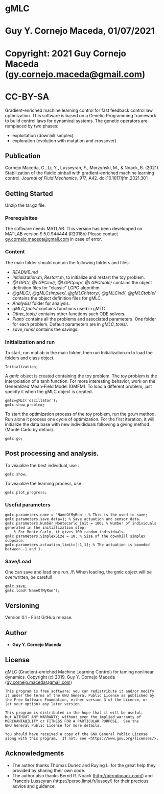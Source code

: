# gMLC
# Guy Y. Cornejo Maceda, 01/07/2021
# Copyright: 2021 Guy Cornejo Maceda (gy.cornejo.maceda@gmail.com)
# CC-BY-SA

Gradient-enriched machine learning control for fast feedback control law optimization.
This software is based on a Genetic Programming framework to build control laws for dynamical systems.
The genetic operators are remplaced by two phases:
- exploitation (downhill simplex)
- exploration (evolution with mutation and crossover)

## Publication
Cornejo Maceda, G., Li, Y., Lusseyran, F., Morzyński, M., & Noack, B. (2021). Stabilization of the fluidic pinball with gradient-enriched machine learning control. <i>Journal of Fluid Mechanics,</i> <i>917</i>, A42. doi:10.1017/jfm.2021.301

## Getting Started

Unzip the tar.gz file.

### Prerequisites

The software needs MATLAB.
This version has been developped on MATLAB version 9.5.0.944444 (R2018b)
Please contact gy.cornejo.maceda@gmail.com in case of error.

### Content
The main folder should contain the following folders and files:
- *README.md*
- *Initialization.m*, *Restart.m*, to initialize and restart the toy problem.
- *@LGPC/*, *@LGPCind/*, *@LGPCpop/*, *@LGPCtable/* contains the object definition files for "classic" LGPC algorithm.
- *@gMLC/*, *@gMLCsimplex/*, *@gMLChistory/*, *@gMLCind/*, *@gMLCtable/* contains the object definition files for gMLC.
- *Analysis/* folder for analysis.
- *gMLC_tools/* contains functions used in gMLC
- *Other_tools/* contains other functions such ODE solvers.
- *Plant/* contains all the problems and associated parameters. One folder for each problem. Default parameters are in *gMLC_tools/*.
- *save_runs/* contains the savings.

### Initialization and run

To start, run matlab in the main folder, then run Initialization.m to load the folders and class object.

```
Initialization;
```

A *gmlc* object is created containing the toy problem.
The toy problem is the interpolation of a tanh function.
For more interesting behavior, work on the Generalized Mean-Field Model (GMFM).
To load a different problem, just specify it when the gMLC object is created.

```
gmlc=gMLC('oscillator');
gmlc.show_problem;
```

To start the optimization process of the toy problem, run the *go.m* method.
Run alone it process one cycle of optimization.
For the first iteration, it will initialize the data base with new individiduals following a giving method (Monte Carlo by defaul).

```
gmlc.go;
```


## Post processing and analysis.

To visualize the best individual, use :

```
gmlc.show;
```

To visualize the learning process, use : 

```
gmlc.plot_progress;
```

### Useful parameters

```
gmlc.parameters.name = 'NameOfMyRun'; % This is the used to save;
gmlc.parameters.save_data=1; % Save actuation and sensor data.
gmlc.parameters.Number_MonteCarlo_Init = 100; % Number of individuals generated in the initialization step;
	% For Monte-Carlo, it gives 100 random individuals.
gmlc.parameters.SimplexSize = 10; % Size of the downhill simplex subpsace.
gmlc.parameters.actuation_limit=[-1,1]; % The actuation is bounded between -1 and 1.
```

### Save/Load

One can save and load one run.
/!\ When loading, the gmlc object will be overwritten, be careful!

```
gmlc.save;
gmlc.load('NameOfMyRun');
```

## Versioning

Version 0.1 - First GitHub release.

## Author

* **Guy Y. Cornejo Maceda** 

## License

gMLC (Gradient-enriched Machine Learning Control) for taming nonlinear dynamics.
    Copyright (c) 2019, Guy Y. Cornejo Maceda (gy.cornejo.maceda@gmail.com)

    This program is free software: you can redistribute it and/or modify
    it under the terms of the GNU General Public License as published by
    the Free Software Foundation, either version 3 of the License, or
    (at your option) any later version.

    This program is distributed in the hope that it will be useful,
    but WITHOUT ANY WARRANTY; without even the implied warranty of
    MERCHANTABILITY or FITNESS FOR A PARTICULAR PURPOSE.  See the
    GNU General Public License for more details.

    You should have received a copy of the GNU General Public License
    along with this program.  If not, see <https://www.gnu.org/licenses/>.

## Acknowledgments

* The author thanks Thomas Duriez and Ruying Li for the great help they provided by sharing their own code.
* The author also thanks Bernd R. Noack (http://berndnoack.com/) and Francois Lusseyran (https://perso.limsi.fr/lussey/) for their precious advice and guidance.
